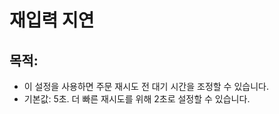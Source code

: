 # **재입력 지연**

## 목적:

- 이 설정을 사용하면 주문 재시도 전 대기 시간을 조정할 수 있습니다.
- 기본값: 5초. 더 빠른 재시도를 위해 2초로 설정할 수 있습니다.
